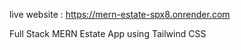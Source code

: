 live website : https://mern-estate-spx8.onrender.com

Full Stack MERN Estate App using Tailwind CSS
